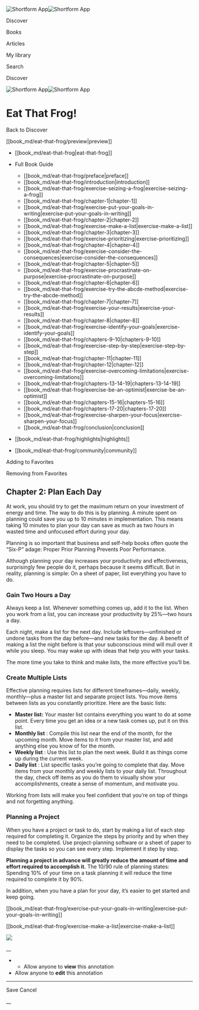![Shortform App](/img/logo.36a2399e.svg)![Shortform App](/img/logo-dark.70c1b072.svg)

Discover

Books

Articles

My library

Search

Discover

![Shortform App](/img/logo.36a2399e.svg)![Shortform App](/img/logo-dark.70c1b072.svg)

# Eat That Frog!

Back to Discover

[[book_md/eat-that-frog/preview|preview]]

  * [[book_md/eat-that-frog|eat-that-frog]]
  * Full Book Guide

    * [[book_md/eat-that-frog/preface|preface]]
    * [[book_md/eat-that-frog/introduction|introduction]]
    * [[book_md/eat-that-frog/exercise-seizing-a-frog|exercise-seizing-a-frog]]
    * [[book_md/eat-that-frog/chapter-1|chapter-1]]
    * [[book_md/eat-that-frog/exercise-put-your-goals-in-writing|exercise-put-your-goals-in-writing]]
    * [[book_md/eat-that-frog/chapter-2|chapter-2]]
    * [[book_md/eat-that-frog/exercise-make-a-list|exercise-make-a-list]]
    * [[book_md/eat-that-frog/chapter-3|chapter-3]]
    * [[book_md/eat-that-frog/exercise-prioritizing|exercise-prioritizing]]
    * [[book_md/eat-that-frog/chapter-4|chapter-4]]
    * [[book_md/eat-that-frog/exercise-consider-the-consequences|exercise-consider-the-consequences]]
    * [[book_md/eat-that-frog/chapter-5|chapter-5]]
    * [[book_md/eat-that-frog/exercise-procrastinate-on-purpose|exercise-procrastinate-on-purpose]]
    * [[book_md/eat-that-frog/chapter-6|chapter-6]]
    * [[book_md/eat-that-frog/exercise-try-the-abcde-method|exercise-try-the-abcde-method]]
    * [[book_md/eat-that-frog/chapter-7|chapter-7]]
    * [[book_md/eat-that-frog/exercise-your-results|exercise-your-results]]
    * [[book_md/eat-that-frog/chapter-8|chapter-8]]
    * [[book_md/eat-that-frog/exercise-identify-your-goals|exercise-identify-your-goals]]
    * [[book_md/eat-that-frog/chapters-9-10|chapters-9-10]]
    * [[book_md/eat-that-frog/exercise-step-by-step|exercise-step-by-step]]
    * [[book_md/eat-that-frog/chapter-11|chapter-11]]
    * [[book_md/eat-that-frog/chapter-12|chapter-12]]
    * [[book_md/eat-that-frog/exercise-overcoming-limitations|exercise-overcoming-limitations]]
    * [[book_md/eat-that-frog/chapters-13-14-19|chapters-13-14-19]]
    * [[book_md/eat-that-frog/exercise-be-an-optimist|exercise-be-an-optimist]]
    * [[book_md/eat-that-frog/chapters-15-16|chapters-15-16]]
    * [[book_md/eat-that-frog/chapters-17-20|chapters-17-20]]
    * [[book_md/eat-that-frog/exercise-sharpen-your-focus|exercise-sharpen-your-focus]]
    * [[book_md/eat-that-frog/conclusion|conclusion]]
  * [[book_md/eat-that-frog/highlights|highlights]]
  * [[book_md/eat-that-frog/community|community]]



Adding to Favorites 

Removing from Favorites 

## Chapter 2: Plan Each Day

At work, you should try to get the maximum return on your investment of energy and time. The way to do this is by planning. A minute spent on planning could save you up to 10 minutes in implementation. This means taking 10 minutes to plan your day can save as much as two hours in wasted time and unfocused effort during your day.

Planning is so important that business and self-help books often quote the “Six-P” adage: Proper Prior Planning Prevents Poor Performance.

Although planning your day increases your productivity and effectiveness, surprisingly few people do it, perhaps because it seems difficult. But in reality, planning is simple: On a sheet of paper, list everything you have to do.

### Gain Two Hours a Day

Always keep a list. Whenever something comes up, add it to the list. When you work from a list, you can increase your productivity by 25%—two hours a day.

Each night, make a list for the next day. Include leftovers—unfinished or undone tasks from the day before—and new tasks for the day. A benefit of making a list the night before is that your subconscious mind will mull over it while you sleep. You may wake up with ideas that help you with your tasks.

The more time you take to think and make lists, the more effective you’ll be.

### Create Multiple Lists

Effective planning requires lists for different timeframes—daily, weekly, monthly—plus a master list and separate project lists. You move items between lists as you constantly prioritize. Here are the basic lists:

  * **Master list:** Your master list contains everything you want to do at some point. Every time you get an idea or a new task comes up, put it on this list.
  * **Monthly list** : Compile this list near the end of the month, for the upcoming month. Move items to it from your master list, and add anything else you know of for the month.
  * **Weekly list** : Use this list to plan the next week. Build it as things come up during the current week.
  * **Daily list** : List specific tasks you’re going to complete that day. Move items from your monthly and weekly lists to your daily list. Throughout the day, check off items as you do them to visually show your accomplishments, create a sense of momentum, and motivate you.



Working from lists will make you feel confident that you’re on top of things and not forgetting anything.

### Planning a Project

When you have a project or task to do, start by making a list of each step required for completing it. Organize the steps by priority and by when they need to be completed. Use project-planning software or a sheet of paper to display the tasks so you can see every step. Implement it step by step.

**Planning a project in advance will greatly reduce the amount of time and effort required to accomplish it.** The 10/90 rule of planning states: Spending 10% of your time on a task planning it will reduce the time required to complete it by 90%.

In addition, when you have a plan for your day, it’s easier to get started and keep going.

[[book_md/eat-that-frog/exercise-put-your-goals-in-writing|exercise-put-your-goals-in-writing]]

[[book_md/eat-that-frog/exercise-make-a-list|exercise-make-a-list]]

![](https://bat.bing.com/action/0?ti=56018282&Ver=2&mid=358c7f87-3642-48ae-9b6e-04cb0de3c108&sid=49fff5b0636c11eeb9c611038afc8668&vid=4a005010636c11ee80c703d4c4a7acd5&vids=0&msclkid=N&pi=0&lg=en-US&sw=800&sh=600&sc=24&nwd=1&tl=Shortform%20%7C%20Book&p=https%3A%2F%2Fwww.shortform.com%2Fapp%2Fbook%2Feat-that-frog%2Fchapter-2&r=&lt=329&evt=pageLoad&sv=1&rn=635069)

__

  *   * Allow anyone to **view** this annotation
  * Allow anyone to **edit** this annotation



* * *

Save Cancel

__



